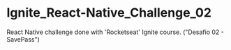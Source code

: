 # Ignite_React-Native_Challenge_02

React Native challenge done with 'Rocketseat' Ignite course. ("Desafio 02 - SavePass")
